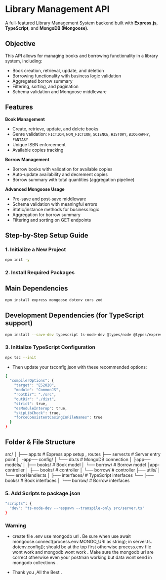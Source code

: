#  Library Management API


A full-featured Library Management System backend built with **Express.js**, **TypeScript**, and **MongoDB (Mongoose)**.

##  Objective

This API allows for managing books and borrowing functionality in a library system, including:

- Book creation, retrieval, update, and deletion
- Borrowing functionality with business logic validation
- Aggregated borrow summary
- Filtering, sorting, and pagination
- Schema validation and Mongoose middleware

##  Features

 **Book Management**  
- Create, retrieve, update, and delete books  
- Genre validation: `FICTION`, `NON_FICTION`, `SCIENCE`, `HISTORY`, `BIOGRAPHY`, `FANTASY`  
- Unique ISBN enforcement  
- Available copies tracking  

 **Borrow Management**  
- Borrow books with validation for available copies  
- Auto-update availability and decrement copies  
- Borrow summary with total quantities (aggregation pipeline)

 **Advanced Mongoose Usage**  
- Pre-save and post-save middleware  
- Schema validation with meaningful errors  
- Static/instance methods for business logic  
- Aggregation for borrow summary  
- Filtering and sorting on GET endpoints

## Step-by-Step Setup Guide


### 1. Initialize a New Project

```bash
npm init -y
```
### 2. Install Required Packages

## Main Dependencies
```bash
npm install express mongoose dotenv cors zod
```
## Development Dependencies (for TypeScript support)

```bash
npm install --save-dev typescript ts-node-dev @types/node @types/express
```

### 3. Initialize TypeScript Configuration

```bash
npx tsc --init
```

- Then update your tsconfig.json with these recommended options:

```bash
{
  "compilerOptions": {
    "target": "ES2020",
    "module": "CommonJS",
    "rootDir": "./src",
    "outDir": "./dist",
    "strict": true,
    "esModuleInterop": true,
    "skipLibCheck": true,
    "forceConsistentCasingInFileNames": true
  }
}

```

## Folder & File Structure 
src/
│
├── app.ts # Express app setup , routes
├── server.ts # Server entry point
│
├app── config/
│ └── db.ts # MongoDB connection
│
├app── models/
│       ├── books/ # Book model 
│       └── borrow/ # Borrow model 
│app-controller
│       ├── books/ # controller
│       └── borrow/ # controller
├── utils/
│ └── errorHandler.ts 
│
├── interfaces/ # TypeScript interfaces
└──   ├── books/ # Book interfaces
│     └── borrow/ # Borrow interfaces

### 5. Add Scripts to package.json

```bash
"scripts": {
  "dev": "ts-node-dev --respawn --transpile-only src/server.ts"
}
```
### Warning 
- create file .env use mongodb url . Be sure when use await mongoose.connect(process.env.MONGO_URI as string); in server.ts. dotenv.config(); should be at the top first otherwise process.env file wont work and mongodb wont work . Make sure the mongodb url are correct otherwise even your postman working but data wont send in mongodb collections . 

- Thank you ,All the Best .
